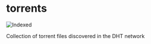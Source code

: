 torrents 
========
![Indexed](https://img.shields.io/badge/indexed-217421-blue)

Collection of torrent files discovered in the DHT network
